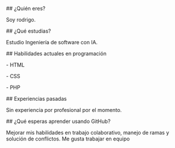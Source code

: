 \## ¿Quién eres?

Soy rodrigo.



\## ¿Qué estudias?

Estudio Ingeniería de software con IA.



\## Habilidades actuales en programación

\- HTML

\- CSS

\- PHP



\## Experiencias pasadas

Sin experiencia por profesional por el momento.



\## ¿Qué esperas aprender usando GitHub?

Mejorar mis habilidades en trabajo colaborativo, manejo de ramas y solución de conflictos.
Me gusta trabajar en equipo

